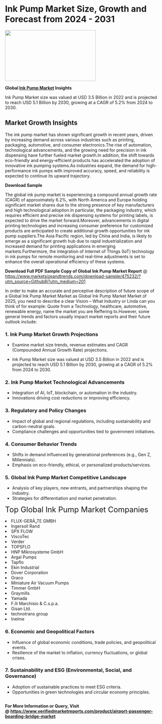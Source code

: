 <H1>Ink Pump Market Size, Growth and Forecast from 2024 - 2031</H1><img class="aligncenter size-medium wp-image-584254" src="https://thirdeyenews.in/wp-content/uploads/2024/09/Global-Market-Research-300x168.jpeg" alt="" width="300" height="168" /><p><strong>Global&nbsp;<a href="https://www.marketsizeandtrends.com/download-sample/475232/?utm_source=Github8j?utm_medium=201">Ink Pump Market</a> Insights</strong></p><p>Ink Pump Market size was valued at USD 3.5 Billion in 2022 and is projected to reach USD 5.1 Billion by 2030, growing at a CAGR of 5.2% from 2024 to 2030.</p><p><h2>Market Growth Insights</h2> <p>The ink pump market has shown significant growth in recent years, driven by increasing demand across various industries such as printing, packaging, automotive, and consumer electronics.The rise of automation, technological advancements, and the growing need for precision in ink dispensing have further fueled market growth.In addition, the shift towards eco-friendly and energy-efficient products has accelerated the adoption of innovative ink pumping systems.As industries expand, the demand for high-performance ink pumps with improved accuracy, speed, and reliability is expected to continue its upward trajectory.</p> <p><strong>Download Sample</strong></p> <p>The global ink pump market is experiencing a compound annual growth rate (CAGR) of approximately 6.2%, with North America and Europe holding significant market shares due to the strong presence of key manufacturers and high technological adoption.In particular, the packaging industry, which requires efficient and precise ink dispensing systems for printing labels, is expected to drive the market forward.Moreover, advancements in digital printing technologies and increasing consumer preference for customized products are anticipated to create additional growth opportunities for ink pump suppliers.The Asia Pacific region, led by China and India, is likely to emerge as a significant growth hub due to rapid industrialization and increased demand for printing applications in emerging markets.Furthermore, the integration of Internet of Things (IoT) technology in ink pumps for remote monitoring and real-time adjustments is set to enhance the overall operational efficiency of these systems.</p> <p><span class=""><strong>Download Full PDF Sample Copy of Global Ink Pump Market Report</strong> @ <a href="https://www.marketsizeandtrends.com/download-sample/475232/?utm_source=Github8j?utm_medium=201" target="_blank">https://www.marketsizeandtrends.com/download-sample/475232/?utm_source=Github8j?utm_medium=201</a></span></p><p>In order to make an accurate and perceptive description of future scope of a Global&nbsp;Ink Pump Market Market as Global&nbsp;Ink Pump Market Market of 2025, you need to describe a clear Vision &ndash; What Industry or Linda can you think of for example: Quote from a Technology, healthcare, automotive, renewable energy, name the market you are Reffering to.However, some general trends and factors usually impact market reports and their future outlook include:</p><h3>1.&nbsp;<strong>Ink Pump Market Growth Projections</strong></h3><ul><li>Examine market size trends, revenue estimates and CAGR (Compounded Annual Growth Rate) projections.</li><li><p>Ink Pump Market size was valued at USD 3.5 Billion in 2022 and is projected to reach USD 5.1 Billion by 2030, growing at a CAGR of 5.2% from 2024 to 2030.</p></li></ul><h3>2.&nbsp;<strong>Ink Pump Market Technological Advancements</strong></h3><ul><li>Integration of AI, IoT, blockchain, or automation in the industry.</li><li>Innovations driving cost reductions or improving efficiency.</li></ul><h3>3.&nbsp;<strong>Regulatory and Policy Changes</strong></h3><ul><li>Impact of global and regional regulations, including sustainability and carbon-neutral goals.</li><li>Compliance challenges and opportunities tied to government initiatives.</li></ul><h3>4.&nbsp;<strong>Consumer Behavior Trends</strong></h3><ul><li>Shifts in demand influenced by generational preferences (e.g., Gen Z, Millennials).</li><li>Emphasis on eco-friendly, ethical, or personalized products/services.</li></ul><h3>5.&nbsp;<strong>Global Ink Pump Market Competitive Landscape</strong></h3><ul><li>Analysis of key players, new entrants, and partnerships shaping the industry.</li><li>Strategies for differentiation and market penetration.</li></ul><p data-pm-slice="1 1 []"><span style="color: inherit; font-family: inherit; font-size: 25px;">Top Global Ink Pump Market Companies</span></p><div class="" data-test-id=""><p><li>FLUX-GERÃ„TE GMBH</li><li> Ingersoll Rand</li><li> SPX FLOW</li><li> ViscoTec</li><li> Verder</li><li> TOPSFLO</li><li> HNP Mikrosysteme GmbH</li><li> Argal Pumps</li><li> Tapflo</li><li> Ekin Industrial</li><li> Dover Corporation</li><li> Graco</li><li> Miniature Air Vacuum Pumps</li><li> Timmer GmbH</li><li> Graymills</li><li> Yamada</li><li> F.lli Marchisio & C.s.p.a.</li><li> Gisan Ltd.</li><li> technotrans group</li><li> Inelme</li></p></div><h3>6.&nbsp;<strong>Economic and Geopolitical Factors</strong></h3><ul><li>Influence of global economic conditions, trade policies, and geopolitical events.</li><li>Resilience of the market to inflation, currency fluctuations, or global crises.</li></ul><h3>7.&nbsp;<strong>Sustainability and ESG (Environmental, Social, and Governance)</strong></h3><ul><li>Adoption of sustainable practices to meet ESG criteria.</li><li>Opportunities in green technologies and circular economy principles.</li></ul><h2><strong style="font-size: 14px;">For More Information or Query, Visit @&nbsp;</strong><a style="background-color: #ffffff; font-size: 14px;" href="https://www.marketsizeandtrends.com/report/ink-pump-market/" target="_blank">https://www.verifiedmarketreports.com/product/airport-passenger-boarding-bridge-market</a></h2>